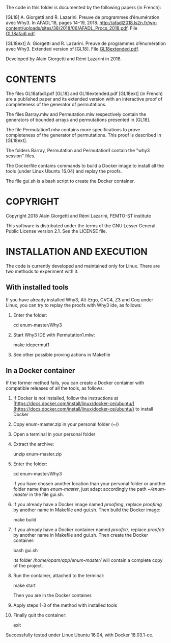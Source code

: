 The code in this folder is documented by the following papers (in French):

[GL18]    A. Giorgetti and R. Lazarini. Preuve de programmes d’énumération avec Why3.
          In AFADL’18, pages 14–19, 2018.
          http://afadl2018.ls2n.fr/wp-content/uploads/sites/38/2018/06/AFADL_Procs_2018.pdf.
          File [GL18afadl.pdf](https://github.com/alaingiorgetti/enum/blob/master/docs/GL18afadl.pdf).

[GL18ext] A. Giorgetti and R. Lazarini. Preuve de programmes d’énumération avec Why3.
          Extended version of [GL18].
          File [GL18extended.pdf](https://github.com/alaingiorgetti/enum/blob/master/docs/GL18extended.pdf).

Developed by Alain Giorgetti and Rémi Lazarini in 2018.

CONTENTS
========

The files GL18afadl.pdf [GL18] and GL18extended.pdf [GL18ext] (in French) are a 
published paper and its extended version with an interactive proof of completeness 
of the generator of permutations.

The files Barray.mlw and Permutation.mlw respectively contain the generators of bounded arrays
and permutations presented in [GL18].

The file Permutation1.mlw contains more specifications to prove completeness of the generator
of permutations. This proof is described in [GL18ext].

The folders Barray, Permutation and Permutation1 contain the "why3 session" files.

The Dockerfile contains commands to build a Docker image to install all the tools (under 
Linux Ubuntu 16.04) and replay the proofs.

The file gui.sh is a bash script to create the Docker container.

COPYRIGHT
=========

Copyright 2018 Alain Giorgetti and Rémi Lazarini, FEMTO-ST institute

This software is distributed under the terms of the GNU Lesser
General Public License version 2.1. See the LICENSE file.

INSTALLATION AND EXECUTION
==========================

The code is currently developed and maintained only for Linux. There are two methods to
experiment with it.

With installed tools
--------------------

If you have already installed Why3, Alt-Ergo, CVC4, Z3 and Coq under Linux, you can try to replay
the proofs with Why3 ide, as follows:

1. Enter the folder:

    cd enum-master/Why3

2. Start Why3 IDE with Permutation1.mlw:

    make idepermut1

3. See other possible proving actions in Makefile

In a Docker container
---------------------

If the former method fails, you can create a Docker container with compatible releases of all the
tools, as follows:

1. If Docker is not installed, follow the instructions at
   [https://docs.docker.com/install/linux/docker-ce/ubuntu/](https://docs.docker.com/install/linux/docker-ce/ubuntu/)
   to install Docker

2. Copy enum-master.zip in your personal folder (~/)

3. Open a terminal in your personal folder

4. Extract the archive:

    unzip enum-master.zip

5. Enter the folder:

    cd enum-master/Why3

   If you have chosen another location than your personal folder or another folder name
   than *enum-master*, just adapt accordingly the path *~/enum-master* in the file gui.sh.

6. If you already have a Docker image named *proofimg*, replace *proofimg* by
   another name in Makefile and gui.sh. Then build the Docker image:

    make build

7. If you already have a Docker container named *proofctr*, replace *proofctr* by
   another name in Makefile and gui.sh. Then create the Docker container:

    bash gui.sh

   Its folder */home/opam/app/enum-master/* will contain a complete copy of the project.

8. Run the container, attached to the terminal:

    make start

   Then you are in the Docker container.

9. Apply steps 1-3 of the method with installed tools

10. Finally quit the container:

    exit

Successfully tested under Linux Ubuntu 16.04, with Docker 18.03.1-ce.
